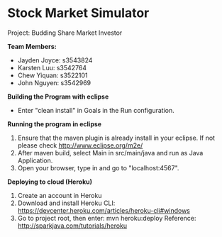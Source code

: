# Stock Market Simulator
Project: Budding Share Market Investor

**Team Members:**
- Jayden Joyce: s3543824
- Karsten Luu: s3542764
- Chew Yiquan: s3522101
- John Nguyen: s3542969

**Building the Program with eclipse**
- Enter "clean install" in Goals in the Run configuration.

**Running the program in eclipse**
1. Ensure that the maven plugin is already install in your eclipse. If not please check http://www.eclipse.org/m2e/
2. After maven build, select Main in src/main/java and run as Java Application.
3. Open your browser, type in and go to "localhost:4567".

**Deploying to cloud (Heroku)**
1. Create an account in Heroku
2. Download and install Heroku CLI: https://devcenter.heroku.com/articles/heroku-cli#windows
3. Go to project root, then enter: mvn heroku:deploy
Reference: http://sparkjava.com/tutorials/heroku